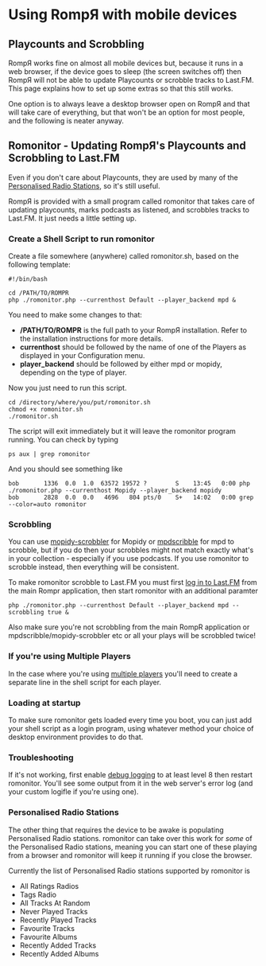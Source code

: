 # Using RompЯ with mobile devices

## Playcounts and Scrobbling

RompЯ works fine on almost all mobile devices but, because it runs in a web browser, if the device goes to sleep (the screen switches off) then RompЯ will not be able to update Playcounts or scrobble tracks to Last.FM. This page explains how to set up some extras so that this still works.

One option is to always leave a desktop browser open on RompЯ and that will take care of everything, but that won't be an option for most people, and the following is neater anyway.

## Romonitor - Updating RompЯ's Playcounts and Scrobbling to Last.FM

Even if you don't care about Playcounts, they are used by many of the [Personalised Radio Stations](/RompR/Personalised-Radio), so it's still useful.

RompЯ is provided with a small program called romonitor that takes care of updating playcounts, marks podcasts as listened, and scrobbles tracks to Last.FM. It just needs a little setting up.

### Create a Shell Script to run romonitor

Create a file somewhere (anywhere) called romonitor.sh, based on the following template:

    #!/bin/bash

    cd /PATH/TO/ROMPR
    php ./romonitor.php --currenthost Default --player_backend mpd &

You need to make some changes to that:

* **/PATH/TO/ROMPR** is the full path to your RompЯ installation. Refer to the installation instructions for more details.
* **currenthost** should be followed by the name of one of the Players as displayed in your Configuration menu.
* **player_backend** should be followed by either mpd or mopidy, depending on the type of player.

Now you just need to run this script.

    cd /directory/where/you/put/romonitor.sh
    chmod +x romonitor.sh
    ./romonitor.sh

The script will exit immediately but it will leave the romonitor program running. You can check by typing

    ps aux | grep romonitor

And you should see something like

    bob       1336  0.0  1.0  63572 19572 ?        S    13:45   0:00 php ./romonitor.php --currenthost Mopidy --player_backend mopidy
    bob       2828  0.0  0.0   4696   804 pts/0    S+   14:02   0:00 grep --color=auto romonitor

### Scrobbling

You can use [mopidy-scrobbler](https://github.com/mopidy/mopidy-scrobbler) for Mopidy or [mpdscribble](https://www.musicpd.org/clients/mpdscribble/) for mpd to scrobble, but if you do then your scrobbles might not match exactly what's in your collection - especially if you use podcasts. If you use romonitor to scrobble instead, then everything will be consistent.

To make romonitor scrobble to Last.FM you must first [log in to Last.FM](/RompR/LastFM) from the main Rompr application, then start romonitor with an additional paramter

    php ./romonitor.php --currenthost Default --player_backend mpd --scrobbling true &

Also make sure you're not scrobbling from the main RompR application or mpdscribble/mopidy-scrobbler etc or all your plays will be scrobbled twice!

### If you're using Multiple Players

In the case where you're using [multiple players](/RompR/Using-Multiple-Players) you'll need to create a separate line in the shell script for each player.

### Loading at startup

To make sure romonitor gets loaded every time you boot, you can just add your shell script as a login program, using whatever method your choice of desktop environment provides to do that.

### Troubleshooting

If it's not working, first enable [debug logging](/RompR/Troubleshooting) to at least level 8 then restart romonitor. You'll see some output from it in the web server's error log (and your custom logifle if you're using one).

### Personalised Radio Stations

The other thing that requires the device to be awake is populating Personalised Radio stations. romonitor can take over this work for *some* of the Personalised Radio stations, meaning you can start one of these playing from a browser and romonitor will keep it running if you close the browser.

Currently the list of Personalised Radio stations supported by romonitor is

* All Ratings Radios
* Tags Radio
* All Tracks At Random
* Never Played Tracks
* Recently Played Tracks
* Favourite Tracks
* Favourite Albums
* Recently Added Tracks
* Recently Added Albums

